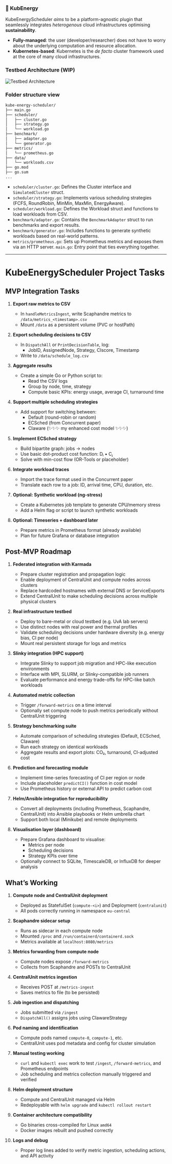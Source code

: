### 🔋 KubEnergy
KubeEnergyScheduler *aims* to be a platform-agnostic plugin that seamlessly integrates *heterogenous* cloud infrastructures optimising **sustainability**.

- **Fully-managed**: the user (developer/researcher) does not have to worry about the underlying computation and resource allocation.
- **Kubernetes-based**: Kubernetes is the *de facto* cluster framework used at the core of many cloud infrastructures.

### Testbed Architecture (WIP)
![Testbed Architecture](assets/testbed_architecture.png)

### Folder structure view
```txt
kube-energy-scheduler/
├── main.go
├── scheduler/
│   ├── cluster.go
│   ├── strategy.go
│   └── workload.go
├── benchmark/
│   ├── adapter.go
│   └── generator.go
├── metrics/
│   └── prometheus.go
├── data/
│   └── workloads.csv
├── go.mod
├── go.sum
...
```

- `scheduler/cluster.go`: Defines the Cluster interface and `SimulatedCluster` struct.
- `scheduler/strategy.go`: Implements various scheduling strategies (FCFS, RoundRobin, MinMin, MaxMin, EnergyAware).
- `scheduler/workload.go`: Defines the Workload struct and functions to load workloads from CSV.
- `benchmark/adapter.go`: Contains the `BenchmarkAdapter` struct to run benchmarks and export results.
- `benchmark/generator.go`: Includes functions to generate synthetic workloads based on real-world patterns.
- `metrics/prometheus.go`: Sets up Prometheus metrics and exposes them via an HTTP server.
`main.go`: Entry point that ties everything together.

---
# KubeEnergyScheduler Project Tasks

## MVP Integration Tasks

1. **Export raw metrics to CSV**
   - In `handleMetricsIngest`, write Scaphandre metrics to `/data/metrics_<timestamp>.csv`
   - Mount `/data` as a persistent volume (PVC or hostPath)

2. **Export scheduling decisions to CSV**
   - In `DispatchAll` or `PrintDecisionTable`, log:
     - JobID, AssignedNode, Strategy, CIscore, Timestamp
   - Write to `/data/schedule_log.csv`

3. **Aggregate results**
   - Create a simple Go or Python script to:
     - Read the CSV logs
     - Group by node, time, strategy
     - Compute basic KPIs: energy usage, average CI, turnaround time

4. **Support multiple scheduling strategies**
   - Add support for switching between:
     - Default (round-robin or random)
     - ECSched (from Concurrent paper)
     - CIaware (✨✨✨ my enhanced cost model ✨✨✨)

5. **Implement ECSched strategy**
   - Build bipartite graph: jobs → nodes
   - Use basic dot-product cost function: Dᵢ • Cⱼ
   - Solve with min-cost flow (OR-Tools or placeholder)

6. **Integrate workload traces**
   - Import the trace format used in the Concurrent paper
   - Translate each row to a job: ID, arrival time, CPU, duration, etc.

7. **Optional: Synthetic workload (ng-stress)**
   - Create a Kubernetes job template to generate CPU/memory stress
   - Add a Helm flag or script to launch synthetic workloads

8. **Optional: Timeseries + dashboard later**
   - Prepare metrics in Prometheus format (already available)
   - Plan for future Grafana or database integration


## Post-MVP Roadmap

1. **Federated integration with Karmada**
   - Prepare cluster registration and propagation logic
   - Enable deployment of CentralUnit and compute nodes across clusters
   - Replace hardcoded hostnames with external DNS or ServiceExports
   - Extend CentralUnit to make scheduling decisions across multiple physical clusters

2. **Real infrastructure testbed**
   - Deploy to bare-metal or cloud testbed (e.g. UvA lab servers)
   - Use distinct nodes with real power and thermal profiles
   - Validate scheduling decisions under hardware diversity (e.g. energy bias, CI per node)
   - Mount real persistent storage for logs and metrics

3. **Slinky integration (HPC support)**
   - Integrate Slinky to support job migration and HPC-like execution environments
   - Interface with MPI, SLURM, or Slinky-compatible job runners
   - Evaluate performance and energy trade-offs for HPC-like batch workloads

4. **Automated metric collection**
   - Trigger `/forward-metrics` on a time interval
   - Optionally set compute node to push metrics periodically without CentralUnit triggering

5. **Strategy benchmarking suite**
   - Automate comparison of scheduling strategies (Default, ECSched, CIaware)
   - Run each strategy on identical workloads
   - Aggregate results and export plots: CO₂, turnaround, CI-adjusted cost

6. **Prediction and forecasting module**
   - Implement time-series forecasting of CI per region or node
   - Include placeholder `predictCI()` function in cost model
   - Use Prometheus history or external API to predict carbon cost

7. **Helm/Ansible integration for reproducibility**
   - Convert all deployments (including Prometheus, Scaphandre, CentralUnit) into Ansible playbooks or Helm umbrella chart
   - Support both local (Minikube) and remote deployments

8. **Visualisation layer (dashboard)**
   - Prepare Grafana dashboard to visualise:
     - Metrics per node
     - Scheduling decisions
     - Strategy KPIs over time
   - Optionally connect to SQLite, TimescaleDB, or InfluxDB for deeper analysis


## What’s Working

1. **Compute node and CentralUnit deployment**
   - Deployed as StatefulSet (`compute-<i>`) and Deployment (`centralunit`)
   - All pods correctly running in namespace `eu-central`

2. **Scaphandre sidecar setup**
   - Runs as sidecar in each compute node
   - Mounted `/proc` and `/run/containerd/containerd.sock`
   - Metrics available at `localhost:8080/metrics`

3. **Metrics forwarding from compute node**
   - Compute nodes expose `/forward-metrics`
   - Collects from Scaphandre and POSTs to CentralUnit

4. **CentralUnit metrics ingestion**
   - Receives POST at `/metrics-ingest`
   - Saves metrics to file (to be persisted)

5. **Job ingestion and dispatching**
   - Jobs submitted via `/ingest`
   - `DispatchAll()` assigns jobs using CIawareStrategy

6. **Pod naming and identification**
   - Compute pods named `compute-0`, `compute-1`, etc.
   - CentralUnit uses pod metadata and config for cluster simulation

7. **Manual testing working**
   - `curl` and `kubectl exec` work to test `/ingest`, `/forward-metrics`, and Prometheus endpoints
   - Job scheduling and metrics collection manually triggered and verified

8. **Helm deployment structure**
   - Compute and CentralUnit managed via Helm
   - Redeployable with `helm upgrade` and `kubectl rollout restart`

9. **Container architecture compatibility**
   - Go binaries cross-compiled for Linux `amd64`
   - Docker images rebuilt and pushed correctly

10. **Logs and debug**
    - Proper log lines added to verify metric ingestion, scheduling actions, and API activity

